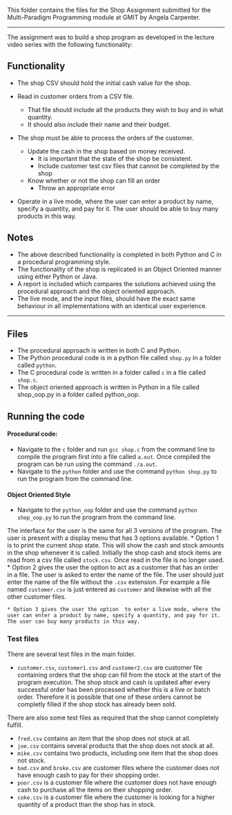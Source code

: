 
This folder contains the files for the Shop Assignment submitted for the Multi-Paradigm Programming module at GMIT by Angela Carpenter.

---

The assignment was to build a shop program as developed in the lecture video series with the following functionality:

## Functionality
- The shop CSV should hold the initial cash value for the shop.
- Read in customer orders from a CSV file.
    * That file should include all the products they wish to buy and in what quantity.
    * It should also include their name and their budget.
- The shop must be able to process the orders of the customer.
    * Update the cash in the shop based on money received.
        * It is important that the state of the shop be consistent.
        * Include customer test csv files that cannot be completed by the shop
    * Know whether or not the shop can fill an order
        * Throw an appropriate error

- Operate in a live mode, where the user can enter a product by name, specify a quantity, and pay for it. The user should be able to buy many products in this way.

## Notes
- The above described functionality is completed in both Python and C in a procedural programming style.
- The functionality of the shop is replicated in an Object Oriented manner using either Python or Java.
- A report is included which compares the solutions achieved using the procedural approach and the object oriented approach.
- The live mode, and the input files, should have the exact same behaviour in all implementations with an identical user experience.

---

## Files

- The procedural approach is written in both C and Python. 
- The Python procedural code is in a python file called `shop.py` in a folder called `python`.
- The C procedural code is written in a folder called `c` in a file called `shop.c`. 
- The object oriented approach is written in Python in a file called shop_oop.py in a folder called python_oop.


## Running the code

#### Procedural code:
- Navigate to the `c` folder and run `gcc shop.c` from the command line to compile the program first into a file called `a.out`. Once compiled the program can be run using the command `./a.out`. 
- Navigate to the `python` folder and use the command `python shop.py` to run the program from the command line.

#### Object Oriented Style
- Navigate to the `python_oop` folder and use the command `python shop_oop.py` to run the program from the command line.

The interface for the user is the same for all 3 versions of the program. The user is present with a display menu that has 3 options available.
    * Option 1 is to print the current shop state. This will show the cash and stock amounts in the shop whenever it is called. Initially the shop cash and stock items are read from a csv file called `stock.csv`. Once read in the file is no longer used. 
    * Option 2 gives the user the option to act as a customer that has an order in a file. The user is asked to enter the name of the file. The user should just enter the name of the file without the `.csv` extension. For example a file named `customer.csv` is just entered as `customer` and likewise with all the other customer files.

    * Option 3 gives the user the option  to enter a live mode, where the user can enter a product by name, specify a quantity, and pay for it. The user can buy many products in this way.

### Test files
There are several test files in the main folder. 
- `customer.csv`, `customer1.csv` and `customer2.csv`  are customer file containing orders that the shop can fill from the stock at the start of the program execution. The shop stock and cash is updated after every successful order has been processed whether this is a live or batch order. Therefore it is possible that one of these orders cannot be completly filled if the shop stock has already been sold.

There are also some test files as required that the shop cannot completely fulfill.
- `fred.csv` contains an item that the shop does not stock at all.
- `joe.csv` contains several products that the shop does not stock at all.
- `mike.csv` contains two products, including one item that the shop does not stock.
- `bad.csv` and `broke.csv` are customer files where the customer does not have enough cash to pay for their shopping order.
- `poor.csv` is a customer file where the customer does not have enough cash to purchase all the items on their shopping order.
- `coke.csv` is a customer file where the customer is looking for a higher quantity of a product than the shop has in stock.


